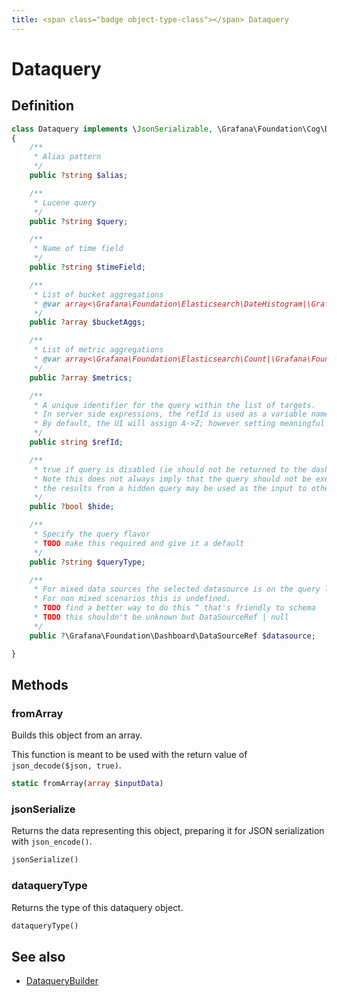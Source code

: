 ```yaml
---
title: <span class="badge object-type-class"></span> Dataquery
---
```

# <span class="badge object-type-class"></span> Dataquery

## Definition

```php
class Dataquery implements \JsonSerializable, \Grafana\Foundation\Cog\Dataquery
{
    /**
     * Alias pattern
     */
    public ?string $alias;

    /**
     * Lucene query
     */
    public ?string $query;

    /**
     * Name of time field
     */
    public ?string $timeField;

    /**
     * List of bucket aggregations
     * @var array<\Grafana\Foundation\Elasticsearch\DateHistogram|\Grafana\Foundation\Elasticsearch\Histogram|\Grafana\Foundation\Elasticsearch\Terms|\Grafana\Foundation\Elasticsearch\Filters|\Grafana\Foundation\Elasticsearch\GeoHashGrid|\Grafana\Foundation\Elasticsearch\Nested>|null
     */
    public ?array $bucketAggs;

    /**
     * List of metric aggregations
     * @var array<\Grafana\Foundation\Elasticsearch\Count|\Grafana\Foundation\Elasticsearch\MovingAverage|\Grafana\Foundation\Elasticsearch\Derivative|\Grafana\Foundation\Elasticsearch\CumulativeSum|\Grafana\Foundation\Elasticsearch\BucketScript|\Grafana\Foundation\Elasticsearch\SerialDiff|\Grafana\Foundation\Elasticsearch\RawData|\Grafana\Foundation\Elasticsearch\RawDocument|\Grafana\Foundation\Elasticsearch\UniqueCount|\Grafana\Foundation\Elasticsearch\Percentiles|\Grafana\Foundation\Elasticsearch\ExtendedStats|\Grafana\Foundation\Elasticsearch\Min|\Grafana\Foundation\Elasticsearch\Max|\Grafana\Foundation\Elasticsearch\Sum|\Grafana\Foundation\Elasticsearch\Average|\Grafana\Foundation\Elasticsearch\MovingFunction|\Grafana\Foundation\Elasticsearch\Logs|\Grafana\Foundation\Elasticsearch\Rate|\Grafana\Foundation\Elasticsearch\TopMetrics>|null
     */
    public ?array $metrics;

    /**
     * A unique identifier for the query within the list of targets.
     * In server side expressions, the refId is used as a variable name to identify results.
     * By default, the UI will assign A->Z; however setting meaningful names may be useful.
     */
    public string $refId;

    /**
     * true if query is disabled (ie should not be returned to the dashboard)
     * Note this does not always imply that the query should not be executed since
     * the results from a hidden query may be used as the input to other queries (SSE etc)
     */
    public ?bool $hide;

    /**
     * Specify the query flavor
     * TODO make this required and give it a default
     */
    public ?string $queryType;

    /**
     * For mixed data sources the selected datasource is on the query level.
     * For non mixed scenarios this is undefined.
     * TODO find a better way to do this ^ that's friendly to schema
     * TODO this shouldn't be unknown but DataSourceRef | null
     */
    public ?\Grafana\Foundation\Dashboard\DataSourceRef $datasource;

}
```
## Methods

### <span class="badge object-method"></span> fromArray

Builds this object from an array.

This function is meant to be used with the return value of `json_decode($json, true)`.

```php
static fromArray(array $inputData)
```

### <span class="badge object-method"></span> jsonSerialize

Returns the data representing this object, preparing it for JSON serialization with `json_encode()`.

```php
jsonSerialize()
```

### <span class="badge object-method"></span> dataqueryType

Returns the type of this dataquery object.

```php
dataqueryType()
```

## See also

 * <span class="badge builder"></span> [DataqueryBuilder](./builder-DataqueryBuilder.md)

